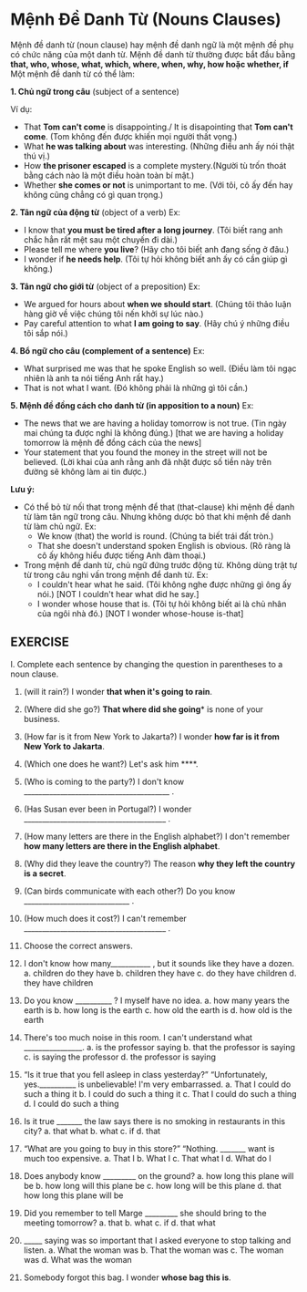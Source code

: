 # Mệnh Đề Danh Từ (Nouns Clauses)
Mệnh đề danh từ (noun clause) hay mệnh đề danh ngữ là một mệnh đề phụ có chức năng của một danh từ. Mệnh đề danh từ thường được bắt đầu bằng **that, who, whose, what, which, where, when, why, how hoặc whether, if** Một mệnh đề danh từ có thể làm:

**1. Chủ ngữ trong câu** (subject of a sentence)

  Ví dụ:
  - That **Tom can't come** is disappointing./ It is disapointing that **Tom can't come**. (Tom không đến được khiến mọi người thất vọng.)
  - What **he was talking about** was interesting. (Những điều anh ấy nói thật thú vị.)
  - How **the prisoner escaped** is a complete mystery.(Người tù trốn thoát bằng cách nào là một điều hoàn toàn bí mật.)
  - Whether **she comes or not** is unimportant to me. (Với tôi, cô ấy đến hay không cũng chẳng có gì quan trọng.)

**2. Tân ngữ của động từ** (object of a verb)
Ex:
- I know that **you must be tired after a long journey**. (Tôi biết rang anh chắc hẳn rất mệt sau một chuyến đi dài.)
- Please tell me where **you live**? (Hãy cho tôi biết anh đang sống ở đâu.)
- I wonder if **he needs help**. (Tôi tự hỏi không biết anh ấy có cần giúp gì không.)

**3. Tân ngữ cho giới từ** (object of a preposition)
  Ex:
  - We argued for hours about **when we should start**. (Chúng tôi thảo luận hàng giờ về việc chúng tôi nến khởi sự lúc nào.)
  - Pay careful attention to what **I am going to say**. (Hãy chú ý những điều tôi sắp nói.)

**4. Bổ ngữ cho câu (complement of a sentence)**
  Ex:
  - What surprised me was that he spoke English so well. (Điều làm tôi ngạc nhiên là anh ta nói tiếng Anh rất hay.)
  - That is not what I want. (Đó không phải là những gì tôi cần.)

**5. Mệnh đề đồng cách cho danh từ (in apposition to a noun)**
  Ex:
  - The news that we are having a holiday tomorrow is not true. (Tin ngày mai chúng ta được nghỉ là không đúng.) [that we are having a holiday tomorrow là mệnh đề đồng cách của the news]
  - Your statement that you found the money in the street will not be believed. (Lời khai của anh rằng anh đã nhặt được số tiền này trên đường sẽ không làm ai tin được.)

**Lưu ý:**
- Có thể bỏ từ nối that trong mệnh để that (that-clause) khi mệnh đề danh từ làm tân ngữ trong câu. Nhưng không dược bỏ that khi mệnh đề danh từ làm chủ ngữ.
    Ex:
    - We know (that) the world is round. (Chúng ta biết trái đất tròn.)
    - That she doesn't understand spoken English is obvious. (Rõ ràng là cô ấy không hiểu được tiếng Anh đàm thoại.)
- Trong mệnh đề danh từ, chủ ngữ đứng trước động từ. Không dùng trật tự từ trong câu nghi vấn trong mệnh để danh từ.
    Ex:
    - I couldn't hear what he said. (Tôi không nghe được những gì ông ấy nói.) [NOT I couldn't hear what did he say.]
    - I wonder whose house that is. (Tôi tự hỏi không biết ai là chủ nhân của ngôi nhà đó.) [NOT I wonder whose-house is-that]

## EXERCISE
I. Complete each sentence by changing the question in parentheses to a noun clause.
1. (will it rain?) I wonder **that when it's going to rain**.
2. (Where did she go?) **That where did she going*** is none of your business.
3. (How far is it from New York to Jakarta?) I wonder **how far is it from New York to Jakarta**.
4. (Which one does he want?) Let's ask him ****.
5. (Who is coming to the party?) I don't know ________________________________________ .
6. (Has Susan ever been in Portugal?) I wonder _______________________________________ .
7. (How many letters are there in the English alphabet?) I don't remember **how many letters are there in the English alphabet**.
8. (Why did they leave the country?) The reason **why they left the country is a secret**.
9. (Can birds communicate with each other?) Do you know _____________________________ .
10. (How much does it cost?) I can't remember _______________________________________ .

2. Choose the correct answers.
1. I don't know how many___________ , but it sounds like they have a dozen.
a. children do they have b. children they have
c. do they have children d. they have children
2. Do you know __________ ? I myself have no idea.
a. how many years the earth is b. how long is the earth
c. how old the earth is d. how old is the earth
3. There's too much noise in this room. I can't understand what ________________.
a. is the professor saying b. that the professor is saying
c. is saying the professor d. the professor is saying
4. “Is it true that you fell asleep in class yesterday?”
“Unfortunately, yes.__________ is unbelievable! I'm very embarrassed.
a. That I could do such a thing it b. I could do such a thing it
c. That I could do such a thing d. I could do such a thing
5. Is it true _______ the law says there is no smoking in restaurants in this city?
a. that what b. what c. if d. that
6. “What are you going to buy in this store?” “Nothing. _______ want is much too expensive.
a. That I b. What I c. That what I d. What do I
7. Does anybody know _________ on the ground?
a. how long this plane will be b. how long will this plane be
c. how long will be this plane d. that how long this plane will be
8. Did you remember to tell Marge _________ she should bring to the meeting tomorrow?
a. that b. what c. if d. that what
9. _____ saying was so important that I asked everyone to stop talking and listen.
a. What the woman was b. That the woman was
c. The woman was d. What was the woman
10. Somebody forgot this bag. I wonder **whose bag this is**.
